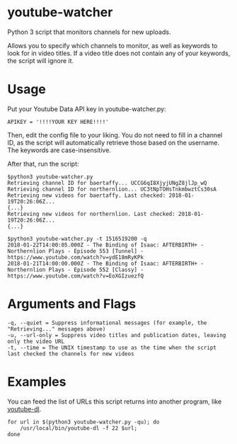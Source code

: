 # youtube-watcher
Python 3 script that monitors channels for new uploads.

Allows you to specify which channels to monitor, as well as keywords to look for in video titles. If a video title does not contain any of your keywords, the script will ignore it.

# Usage
Put your Youtube Data API key in youtube-watcher.py:

    APIKEY = '!!!!YOUR KEY HERE!!!!'
    
Then, edit the config file to your liking. You do not need to fill in a channel ID, as the script will automatically retrieve those based on the username. The keywords are case-insensitive. 

After that, run the script:

    $python3 youtube-watcher.py
    Retrieving channel ID for baertaffy... UCCG6qI8XjyjUNgZ8jlJp_wQ
    Retrieving channel ID for northernlion... UC3tNpTOHsTnkmbwztCs30sA
    Retrieving new videos for baertaffy. Last checked: 2018-01-19T20:26:06Z...
    {...}
    Retrieving new videos for northernlion. Last checked: 2018-01-19T20:26:06Z...
    {...}
    
    $python3 youtube-watcher.py -t 1516519200 -q
    2018-01-22T14:00:05.000Z - The Binding of Isaac: AFTERBIRTH+ - Northernlion Plays - Episode 553 [Tunnel] - https://www.youtube.com/watch?v=ydE18mRyKPk
    2018-01-21T14:00:00.000Z - The Binding of Isaac: AFTERBIRTH+ - Northernlion Plays - Episode 552 [Classy] - https://www.youtube.com/watch?v=EoXGIzuezfQ

# Arguments and Flags
    -q, --quiet = Suppress informational messages (for example, the "Retrieving..." messages above)
    -u, --url-only = Suppress video titles and publication dates, leaving only the video URL
    -t, --time = The UNIX timestamp to use as the time when the script last checked the channels for new videos
    
# Examples
You can feed the list of URLs this script returns into another program, like [youtube-dl](https://github.com/rg3/youtube-dl/).

    for url in $(python3 youtube-watcher.py -qu); do 
        /usr/local/bin/youtube-dl -f 22 $url;
    done
